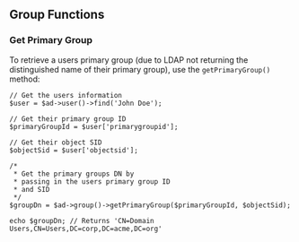 ## Group Functions

### Get Primary Group

To retrieve a users primary group (due to LDAP not returning the distinguished name of their primary group), use the
`getPrimaryGroup()` method:

    // Get the users information
    $user = $ad->user()->find('John Doe');
    
    // Get their primary group ID
    $primaryGroupId = $user['primarygroupid'];
    
    // Get their object SID
    $objectSid = $user['objectsid'];
    
    /*
     * Get the primary groups DN by 
     * passing in the users primary group ID
     * and SID
     */
    $groupDn = $ad->group()->getPrimaryGroup($primaryGroupId, $objectSid);
    
    echo $groupDn; // Returns 'CN=Domain Users,CN=Users,DC=corp,DC=acme,DC=org'

